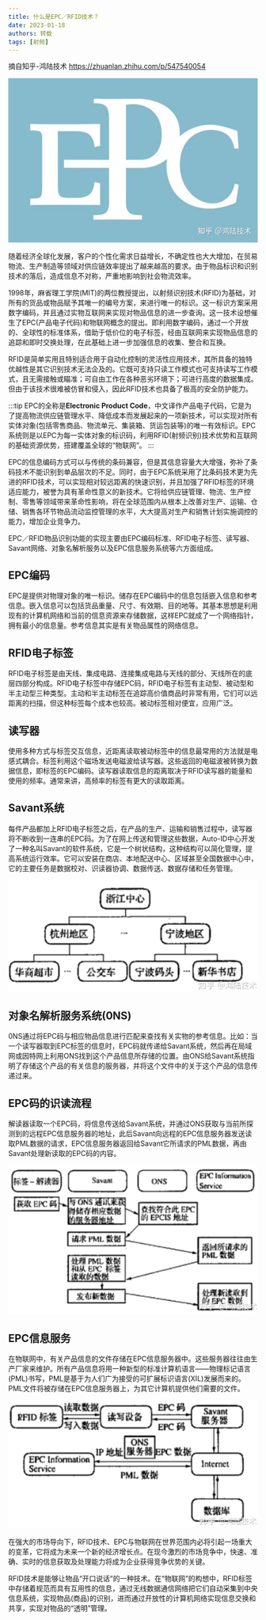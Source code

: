 ```yaml
---
title: 什么是EPC／RFID技术？
date: 2023-01-18
authors: 转载
tags: [射频]
---
```


<!-- truncate -->

摘自知乎-鸿陆技术 https://zhuanlan.zhihu.com/p/547540054


![img](../static/blogs/Snipaste_2023-01-18_10-30-08.png)

随着经济全球化发展，客户的个性化需求日益增长，不确定性也大大增加，在贸易物流、生产制造等领域对供应链效率提出了越来越高的要求。由于物品标识和识别技术的落后，造成信息不对称，严重地影响到社会物流效率。


1998年，麻省理工学院(MIT)的两位教授提出，以射频识别技术(RFID)为基础，对所有的货品或物品赋予其唯一的编号方案，来进行唯一的标识。这一标识方案采用数字编码，并且通过实物互联网来实现对物品信息的进一步查询。这一技术设想催生了EPC(产品电子代码)和物联网概念的提出。即利用数字编码，通过一个开放的、全球性的标准体系，借助于低价位的电子标签，经由互联网来实现物品信息的追踪和即时交换处理，在此基础上进一步加强信息的收集、整合和互换。

RFID是简单实用且特别适合用于自动化控制的灵活性应用技术，其所具备的独特优越性是其它识别技术无法企及的。它既可支持只读工作模式也可支持读写工作模式，且无需接触或瞄准；可自由工作在各种恶劣环境下；可进行高度的数据集成。但由于该技术很难被仿冒和侵入，因此RFID技术也具备了极高的安全防护能力。

:::tip
EPC的全称是**Electronic Product Code**，中文译作产品电子代码，它是为了提高物流供应链管理水平、降低成本而发展起来的一项新技术，可以实现对所有实体对象(包括零售商品、物流单元、集装箱、货运包装等)的唯一有效标识。EPC系统则是以EPC为每一实体对象的标识码，利用RFID(射频识别)技术优势和互联网的基础资源优势，搭建覆盖全球的“物联网”。
:::

EPC的信息编码方式可以与传统的条码兼容，但是其信息容量大大增强，弥补了条码技术不能识别到单品层次的不足。同时，由于EPC系统采用了比条码技术更为先进的RFID技术，可以实现相对较远距离的快速识别，并且加强了RFID标签的环境适应能力，被誉为具有革命性意义的新技术。它将给供应链管理、物流、生产控制、零售等领域带来革命性影响，将在全球范围内从根本上改善对生产、运输、仓储、销售各环节物品流动监控管理的水平，大大提高对生产和销售计划实施调控的能力，增加企业竞争力。

EPC／RFID物品识别功能的实现主要由EPC编码标准、RFID电子标签、读写器、Savant网络、对象名解析服务以及EPC信息服务系统等六方面组成。


## EPC编码

EPC是提供对物理对象的唯一标识。储存在EPC编码中的信息包括嵌入信息和参考信息。嵌入信息可以包括货品重量、尺寸、有效期、目的地等。其基本思想是利用现有的计算机网络和当前的信息资源来存储数据，这样EPC就成了一个网络指针，拥有最小的信息量。参考信息其实是有关物品属性的网络信息。


## RFID电子标签

RFID电子标签是由天线、集成电路、连接集成电路与天线的部分、天线所在的底层四部分构成。RFID电子标签中存储EPC码，RFID电子标签有主动型、被动型和半主动型三种类型。主动和半主动标签在追踪高价值商品时非常有用，它们可以远距离的扫描，但这种标签每个成本也较高。被动标签相对便宜，应用广泛。


## 读写器

使用多种方式与标签交互信息，近距离读取被动标签中的信息最常用的方法就是电感式耦合。标签利用这个磁场发送电磁波给读写器。这些返回的电磁波被转换为数据信息，即标签的EPC编码。读写器读取信息的距离取决于RFID读写器的能量和使用的频率。通常来讲，高频率的标签有更大的读取距离。


## Savant系统

每件产品都加上RFID电子标签之后，在产品的生产、运输和销售过程中，读写器将不断收到一连串的EPC码。为了在网上传送和管理这些数据，Auto-ID中心开发了一种名叫Savant的软件系统，它是一个树状结构，这种结构可以简化管理，提高系统运行效率。它可以安装在商店、本地配送中心、区域甚至全国数据中心中，它的主要任务是数据校对、识读器协调、数据传送、数据存储和任务管理。

![img](../static/blogs/Snipaste_2023-01-18_10-33-05.png)


## 对象名解析服务系统(0NS)

0NS通过将EPC码与相应物品信息进行匹配来查找有关实物的参考信息。比如：当一个读写器取到EPC标签的信息时，EPC码就传递给Savant系统，然后再在局域网或因特网上利用ONS找到这个产品信息所存储的位置。由ONS给Savant系统指明了存储这个产品的有关信息的服务器，并将这个文件中的关于这个产品的信息传递过来。


## EPC码的识读流程

解读器读取一个EPC码，将信息传送给Savant系统，并通过ONS获取与当前所探测到的远程EPC信息服务器的地址，此后Savant向远程的EPC信息服务器发送读取PML数据的请求，EPC信息服务器返回给Savant它所请求的PML数据，再由Savant处理新读取的EPC码的内容。

![img](../static/blogs/Snipaste_2023-01-18_10-33-30.png)


## EPC信息服务

在物联网中，有关产品信息的文件存储在EPC信息服务器中。这些服务器往往由生产厂家来维护。所有产品信息将用一种新型的标准计算机语言——物理标记语言(PML)书写，PML是基于为人们广为接受的可扩展标识语言(ⅪL)发展而来的。PML文件将被存储在EPC信息服务器上，为其它计算机提供他们需要的文件。

![img](../static/blogs/Snipaste_2023-01-18_10-33-55.png)

在强大的市场导向下，RFID技术、EPC与物联网在世界范围内必将引起一场重大的变革，它将成为未来一个新的经济增长点。在现今激烈的市场竞争中，快速、准确、实时的信息获取及处理能力将成为企业获得竞争优势的关键。

RFID技术是能够让物品“开口说话”的一种技术。在“物联网”的构想中，RFID标签中存储着规范而具有互用性的信息，通过无线数据通信网络把它们自动采集到中央信息系统，实现物品(商品)的识别，进而通过开放性的计算机网络实现信息交换和共享，实现对物品的“透明”管理。